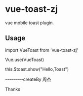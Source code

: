 # vue-toast-zj

vue mobile toast plugin.

## Usage

import VueToast from 'vue-toast-zj'

Vue.use(VueToast)

this.$toast.show("Hello,Toast")

---------createBy 周杰

Thanks